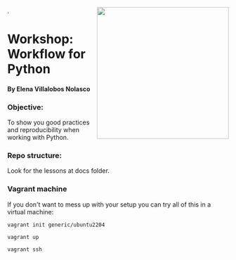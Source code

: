 [<img src="https://centroi.org/wp-content/uploads/2021/05/logo-EGobiernoyTP-Tec-de-Monterrey-1280x327.png" width="300" align="right"/>](https://egobiernoytp.tec.mx/)

.

# Workshop: Workflow for Python

#### By Elena Villalobos Nolasco 


### Objective: 

To show you good practices and reproducibility when working with Python.

### Repo structure:

Look for the lessons at docs folder.

### Vagrant machine

If you don't want to mess up with your setup you can try all of this in a virtual machine:

```
vagrant init generic/ubuntu2204
```

```
vagrant up
```

```
vagrant ssh
```

